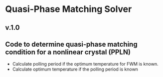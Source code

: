 # Quasi-Phase Matching Solver

## v.1.0

## Code to determine quasi-phase matching condition for a nonlinear crystal (PPLN)

- Calculate polling period if the optimum temperature for FWM is known.
- Calculate optimum temperature if the polling period is known